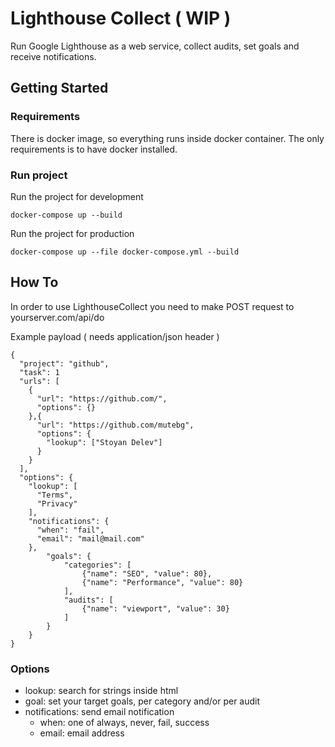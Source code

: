 # Lighthouse Collect ( WIP )

Run Google Lighthouse as a web service, collect audits, set goals and receive notifications.

## Getting Started

### Requirements

There is docker image, so everything runs inside docker container. The only requirements is to have docker installed.

### Run project

Run the project for development

```
docker-compose up --build
```

Run the project for production

```
docker-compose up --file docker-compose.yml --build
```

## How To

In order to use LighthouseCollect you need to make POST request to yourserver.com/api/do

Example payload ( needs application/json header )

```
{
  "project": "github",
  "task": 1
  "urls": [
    {
      "url": "https://github.com/",
      "options": {}
    },{
      "url": "https://github.com/mutebg",
      "options": {
        "lookup": ["Stoyan Delev"]
      }
    }
  ],
  "options": {
    "lookup": [
      "Terms",
      "Privacy"
    ],
    "notifications": {
      "when": "fail",
      "email": "mail@mail.com"
    },
		"goals": {
			"categories": [
				{"name": "SEO", "value": 80},
				{"name": "Performance", "value": 80}
			],
			"audits": [
				{"name": "viewport", "value": 30}
			]
		}
	}
}
```

### Options

* lookup: search for strings inside html
* goal: set your target goals, per category and/or per audit
* notifications: send email notification
  * when: one of always, never, fail, success
  * email: email address
